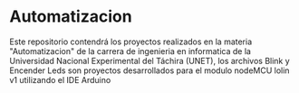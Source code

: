 # Automatizacion
Este repositorio contendrá los proyectos realizados en la materia "Automatizacion" de la carrera de ingenieria en informatica de la Universidad Nacional Experimental del Táchira (UNET), los archivos Blink y Encender Leds son proyectos desarrollados para el modulo nodeMCU lolin v1 utilizando el IDE Arduino
